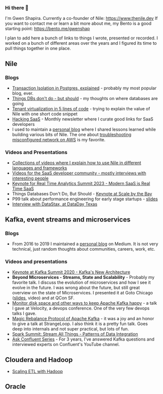 ### Hi there 👋

I'm Gwen Shapira. Currently a co-founder of Nile: https://www.thenile.dev
If you want to contact me or learn a bit more about me, my Bento is a good starting point: https://bento.me/gwenshap

I plan to add here a bunch of links to things I wrote, presented or recorded. I worked on a bunch of different areas over the years and I figured its time to pull things together in one place. 

## Nile

### Blogs
* [Transaction Isolation in Postgres, explained](https://www.thenile.dev/blog/transaction-isolation-postgres) - probably my most popular blog, ever.
* [Things DBs don't do - but should](https://www.thenile.dev/blog/app/blog/things-dbs-dont-do) - my thoughts on where databases are going
* [Tenant virtualization in 5 lines of code](https://www.thenile.dev/blog/app/blog/tenant-virtualization-four-lines) - trying to explain the value of Nile with one short code snippet
* [Hacking SaaS](https://hackingsaas.thenile.dev) - Monthly newsletter where I curate good links for SaaS developers
* I used to maintain a [personal blog](https://dev.to/gwenshap) where I shared lessons learned while building various bits of Nile. The one about [troubleshooting misconfigured network on AWS](https://dev.to/gwenshap/investigating-15s-http-response-time-in-aws-ecs-2gge) is my favorite.

### Videos and Presentations
* [Collections of videos where I explain how to use Nile in different languages and frameworks](https://www.youtube.com/@niledatabase)
* [Videos for the SaaS developer community - mostly interviews with interesting people](https://www.youtube.com/@saas-dev)
* [Keynote for Real Time Analytics Summit 2023 - Modern SaaS is Real Time SaaS](https://youtu.be/n9oOGEvSYJM?si=XlbZKPGk7a853M0E)
* Things Databases Don't Do, But Should - [Keynote at Scale by the Bay](https://youtu.be/qHJPfe6WVAk?si=QiIHiBfLswjakxZS)
* P99 talk about performance engineering for early stage startups - [slides](https://speakerdeck.com/gwenshap/p99-conf-2023-high-performance-low-budget)
* [Interview with DataStax, at DataDay Texas](https://www.youtube.com/watch?v=kKrdD_2tSz0)


## Kafka, event streams and microservices

### Blogs
* From 2016 to 2019 I maintained a [personal blog](https://medium.com/@gwenshapira) on Medium. It is not very technical, just random thoughts about communities, careers, work, etc. 

### Videos and presentations
* [Keynote at Kafka Summit 2020 - Kafka's New Architecture](https://youtu.be/lChAV7ibjHw?si=54iGUKUI6BWqmlxd)
* **Beyond Microservices - Streams, State and Scalability** - Probably my favorite talk. I discuss the evolution of microservices and how I see it evolve in the future. I was wrong about the future, but still great overview on the state of Microservices. I presented it at Goto Chicago ([slides](https://files.gotocon.com/uploads/slides/conference_21/1370/original/GOTO%20Chicago%20-%20Beyond%20Microservices.pdf), video) and at QCon SF. 
* [Monitor disk space and other ways to keep Apache Kafka happy](https://conferences.oreilly.com/velocity/vl-ca/public/schedule/speaker/126882.html) - a talk I gave at Velocity, a devops conference. One of the very few devops talks I gave.
* [Magic Rebalance Protocol of Apache Kafka](https://www.thestrangeloop.com/2018/the-magical-rebalance-protocol-of-apache-kafka.html) - it was a joy and an honor to give a talk at StrangeLoop. I also think it is a pretty fun talk. Goes deep into internals and not super practical, but lots of fun.
* [Spark Summit: Stream All Things - Patterns of Data Integration](https://youtu.be/X5IPGtregtQ?si=uFvyAshjNeVADhxj)
* [Ask Confluent Series](https://youtube.com/playlist?list=PLa7VYi0yPIH0snucuYWkuUXwasMr-HR7Y&si=I-0nA__DZ9fdo6gA) - For 3 years, I've answered Kafka questions and interviewed experts on Confluent's YouTube channel.



## Cloudera and Hadoop
* [Scaling ETL with Hadoop](https://www.slideshare.net/gwenshap/scaling-etl-with-hadoop-avoiding-failure)
  
## Oracle





